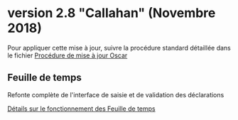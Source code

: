 # version 2.8 "Callahan" (Novembre 2018)

Pour appliquer cette mise à jour, suivre la procédure standard détaillée dans le fichier [Procédure de mise à jour Oscar](./doc/update.md)


## Feuille de temps

Refonte complète de l'interface de saisie et de validation des déclarations

[Détails sur le fonctionnement des Feuille de temps](./doc/timesheet.md)
 



